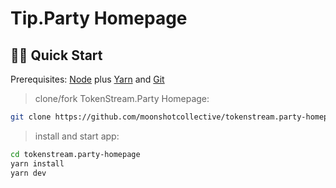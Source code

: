 # Tip.Party Homepage

## 🏄‍♂️ Quick Start

Prerequisites: [Node](https://nodejs.org/en/download/) plus [Yarn](https://classic.yarnpkg.com/en/docs/install/) and [Git](https://git-scm.com/downloads)

> clone/fork TokenStream.Party Homepage:

```bash
git clone https://github.com/moonshotcollective/tokenstream.party-homepage.git
```
> install and start app:

```bash
cd tokenstream.party-homepage
yarn install
yarn dev
```
